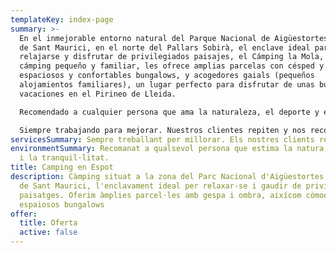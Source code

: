```yaml
---
templateKey: index-page
summary: >-
  En el inmejorable entorno natural del Parque Nacional de Aigüestortes y Estany
  de Sant Maurici, en el norte del Pallars Sobirà, el enclave ideal para
  relajarse y disfrutar de privilegiados paisajes, el Cámping la Mola, un
  cámping pequeño y familiar, les ofrece amplias parcelas con césped y sombra,
  espaciosos y confortables bungalows, y acogedores gaials (pequeños
  alojamientos familiares), un lugar perfecto para disfrutar de unas buenas
  vacaciones en el Pirineo de Lleida.

  Recomendado a cualquier persona que ama la naturaleza, el deporte y el silencio.

  Siempre trabajando para mejorar. Nuestros clientes repiten y nos recomiendan.
servicesSummary: Sempre treballant per millorar. Els nostres clients repeteixen i ens recomanen.
environmentSummary: Recomanat a qualsevol persona que estima la natura, l'esport
  i la tranquil·litat.
title: Camping en Espot
description: Càmping situat a la zona del Parc Nacional d'Aigüestortes i Estany
  de Sant Maurici, l'enclavament ideal per relaxar-se i gaudir de privilegiats
  paisatges. Oferim àmplies parcel·les amb gespa i ombra, aixícom còmodes i
  espaiosos bungalows
offer:
  title: Oferta
  active: false
---
```

